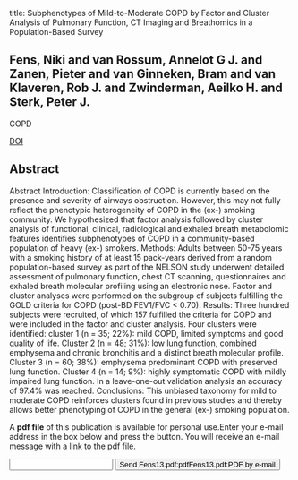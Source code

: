 title: Subphenotypes of Mild-to-Moderate COPD by Factor and Cluster Analysis of Pulmonary Function, CT Imaging and Breathomics in a Population-Based Survey

## Fens, Niki and van Rossum, Annelot G J. and Zanen, Pieter and van Ginneken, Bram and van Klaveren, Rob J. and Zwinderman, Aeilko H. and Sterk, Peter J.
COPD

<a href="https://doi.org/10.3109/15412555.2012.744388">DOI</a>

## Abstract
Abstract Introduction: Classification of COPD is currently based on the presence and severity of airways obstruction. However, this may not fully reflect the phenotypic heterogeneity of COPD in the (ex-) smoking community. We hypothesized that factor analysis followed by cluster analysis of functional, clinical, radiological and exhaled breath metabolomic features identifies subphenotypes of COPD in a community-based population of heavy (ex-) smokers. Methods: Adults between 50-75 years with a smoking history of at least 15 pack-years derived from a random population-based survey as part of the NELSON study underwent detailed assessment of pulmonary function, chest CT scanning, questionnaires and exhaled breath molecular profiling using an electronic nose. Factor and cluster analyses were performed on the subgroup of subjects fulfilling the GOLD criteria for COPD (post-BD FEV1/FVC < 0.70). Results: Three hundred subjects were recruited, of which 157 fulfilled the criteria for COPD and were included in the factor and cluster analysis. Four clusters were identified: cluster 1 (n = 35; 22%): mild COPD, limited symptoms and good quality of life. Cluster 2 (n = 48; 31%): low lung function, combined emphysema and chronic bronchitis and a distinct breath molecular profile. Cluster 3 (n = 60; 38%): emphysema predominant COPD with preserved lung function. Cluster 4 (n = 14; 9%): highly symptomatic COPD with mildly impaired lung function. In a leave-one-out validation analysis an accuracy of 97.4% was reached. Conclusions: This unbiased taxonomy for mild to moderate COPD reinforces clusters found in previous studies and thereby allows better phenotyping of COPD in the general (ex-) smoking population.

A <b>pdf file</b> of this publication is available for personal use.Enter your e-mail address in the box below and press the button. You will receive an e-mail message with a link to the pdf file.
<form action="sender.php">  <input type="text" name="email">  <input type="submit" value="Send Fens13.pdf:pdfFens13.pdf:PDF by e-mail"></form>